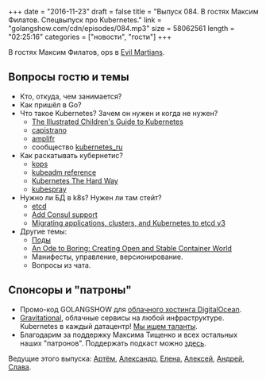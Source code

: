 +++
date = "2016-11-23"
draft = false
title = "Выпуск 084. В гостях Максим Филатов. Спецвыпуск про Kubernetes."
link = "golangshow.com/cdn/episodes/084.mp3"
size = 58062561
length = "02:25:16"
categories = ["новости", "гости"]
+++

В гостях Максим Филатов, ops в [Evil Martians](http://evl.ms).

## Вопросы гостю и темы

- Кто, откуда, чем занимается?
- Как пришёл в Go?
- Что такое Kubernetes? Зачем он нужен и когда не нужен?
  - [The Illustrated Children's Guide to Kubernetes](https://www.youtube.com/watch?v=4ht22ReBjno)
  - [capistrano](http://capistranorb.com/)
  - [amplifr](https://amplifr.com/)
  - сообщество [kubernetes_ru](https://telegram.me/kubernetes_ru)
- Как раскатывать кубернетис?
  - [kops](https://github.com/kubernetes/kops)
  - [kubeadm reference](http://kubernetes.io/docs/admin/kubeadm/)
  - [Kubernetes The Hard Way](https://github.com/kelseyhightower/kubernetes-the-hard-way/tree/master/docs)
  - [kubespray](https://github.com/kubespray)
- Нужно ли БД в k8s? Нужен ли там стейт?
  - [etcd](https://coreos.com/etcd/)
  - [Add Consul support](https://github.com/kubernetes/kubernetes/pull/31622)
  - [Migrating applications, clusters, and Kubernetes to etcd v3](https://coreos.com/blog/migrating-applications-etcd-v3.html)
- Другие темы:
  - [Поды](http://kubernetes.io/docs/user-guide/pods/)
  - [An Ode to Boring: Creating Open and Stable Container World](https://medium.com/@bob_48171/an-ode-to-boring-creating-open-and-stable-container-world-4a7a39971443)
  - Манифесты, управление, версионирование.
  - Вопросы из чата.

## Спонсоры и "патроны"

- Промо-код GOLANGSHOW для [облачного хостинга DigitalOcean](https://www.digitalocean.com/?utm_campaign=golangshow&utm_medium=podcast&refcode=63eedb038a3e).
- [Gravitational](http://gravitational.com), облачные сервисы на любой инфраструктуре. Kubernetes в каждый датацентр! [Мы ищем таланты](https://github.com/gravitational/careers).
- Благодарим за поддержку Максима Тищенко и всех остальных наших "патронов". Поддержать подкаст можно [здесь](https://www.patreon.com/golangshow).

Ведущие этого выпуска: [Артём](https://twitter.com/miolini), [Александр](https://twitter.com/LK4D4math), [Елена](https://twitter.com/webdeva),
[Алексей](https://twitter.com/paaleksey), [Андрей](https://twitter.com/dadabird), [Слава](https://twitter.com/m0sth8).

